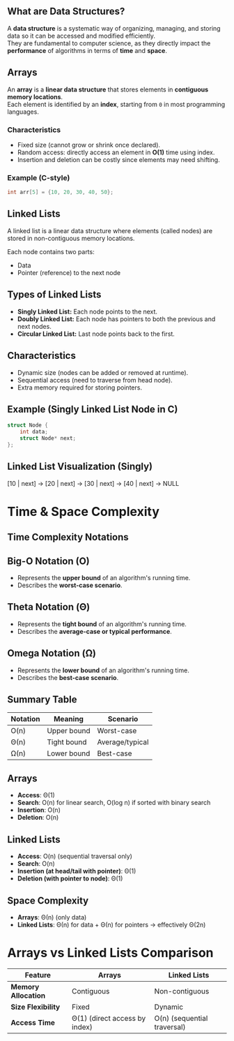 

## What are Data Structures?
A **data structure** is a systematic way of organizing, managing, and storing data so it can be accessed and modified efficiently.  
They are fundamental to computer science, as they directly impact the **performance** of algorithms in terms of **time** and **space**.



## Arrays
An **array** is a **linear data structure** that stores elements in **contiguous memory locations**.  
Each element is identified by an **index**, starting from `0` in most programming languages.

### Characteristics
- Fixed size (cannot grow or shrink once declared).
- Random access: directly access an element in **O(1)** time using index.
- Insertion and deletion can be costly since elements may need shifting.

### Example (C-style)
```c
int arr[5] = {10, 20, 30, 40, 50};
```

## Linked Lists
A linked list is a linear data structure where elements (called nodes) are stored in non-contiguous memory locations.

Each node contains two parts:
- Data
- Pointer (reference) to the next node

## Types of Linked Lists
- **Singly Linked List:** Each node points to the next.
- **Doubly Linked List:** Each node has pointers to both the previous and next nodes.
- **Circular Linked List:** Last node points back to the first.

## Characteristics
- Dynamic size (nodes can be added or removed at runtime).
- Sequential access (need to traverse from head node).
- Extra memory required for storing pointers.

## Example (Singly Linked List Node in C)

```c
struct Node {
    int data;
    struct Node* next;
};
```

## Linked List Visualization (Singly)
[10 | next] → [20 | next] → [30 | next] → [40 | next] → NULL



# Time & Space Complexity

## Time Complexity Notations

## Big-O Notation (O)
- Represents the **upper bound** of an algorithm's running time.  
- Describes the **worst-case scenario**.  


## Theta Notation (Θ)
- Represents the **tight bound** of an algorithm's running time.  
- Describes the **average-case or typical performance**.

## Omega Notation (Ω)
- Represents the **lower bound** of an algorithm's running time.  
- Describes the **best-case scenario**.


## Summary Table

| Notation | Meaning              | Scenario        |
|----------|-------------------|-------------------|
| O(n)     | Upper bound        | Worst-case         | 
| Θ(n)     | Tight bound        | Average/typical    | 
| Ω(n)     | Lower bound        | Best-case          |


## Arrays
- **Access**: Θ(1)  
- **Search**: O(n) for linear search, O(log n) if sorted with binary search  
- **Insertion**: O(n)  
- **Deletion**: O(n)  



## Linked Lists
- **Access**: O(n) (sequential traversal only)  
- **Search**: O(n)  
- **Insertion (at head/tail with pointer)**: Θ(1)  
- **Deletion (with pointer to node)**: Θ(1)  



## Space Complexity
- **Arrays**: Θ(n) (only data)  
- **Linked Lists**: Θ(n) for data + Θ(n) for pointers → effectively Θ(2n)  


# Arrays vs Linked Lists Comparison

| Feature                  | Arrays                              | Linked Lists                         |
|---------------------------|-------------------------------------|---------------------------------------|
| **Memory Allocation**     | Contiguous                         | Non-contiguous                        |
| **Size Flexibility**      | Fixed                              | Dynamic                               |
| **Access Time**           | Θ(1) (direct access by index)      | O(n) (sequential traversal)           |


